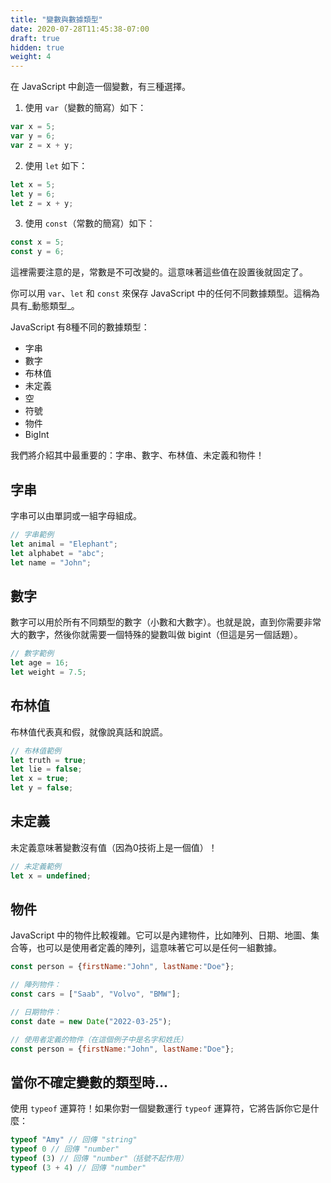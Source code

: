 ```yaml
---
title: "變數與數據類型"
date: 2020-07-28T11:45:38-07:00
draft: true
hidden: true
weight: 4
---
```


在 JavaScript 中創造一個變數，有三種選擇。

1. 使用 `var`（變數的簡寫）如下：
```javascript
var x = 5;
var y = 6;
var z = x + y;
```

2. 使用 `let` 如下：
```javascript
let x = 5;
let y = 6;
let z = x + y;
```

3. 使用 `const`（常數的簡寫）如下：
```javascript
const x = 5;
const y = 6;
```
這裡需要注意的是，常數是不可改變的。這意味著這些值在設置後就固定了。

你可以用 `var`、`let` 和 `const` 來保存 JavaScript 中的任何不同數據類型。這稱為具有_動態類型_。

JavaScript 有8種不同的數據類型：
- 字串
- 數字
- 布林值
- 未定義
- 空
- 符號
- 物件
- BigInt

我們將介紹其中最重要的：字串、數字、布林值、未定義和物件！

## 字串
字串可以由單詞或一組字母組成。

```javascript
// 字串範例
let animal = "Elephant";
let alphabet = "abc";
let name = "John";
```

## 數字
數字可以用於所有不同類型的數字（小數和大數字）。也就是說，直到你需要非常大的數字，然後你就需要一個特殊的變數叫做 bigint（但這是另一個話題）。

```javascript
// 數字範例
let age = 16;
let weight = 7.5;
```

## 布林值
布林值代表真和假，就像說真話和說謊。

```javascript
// 布林值範例
let truth = true;
let lie = false;
let x = true;
let y = false;
```

## 未定義
未定義意味著變數沒有值（因為0技術上是一個值）！

```javascript
// 未定義範例
let x = undefined;
```

## 物件
JavaScript 中的物件比較複雜。它可以是內建物件，比如陣列、日期、地圖、集合等，也可以是使用者定義的陣列，這意味著它可以是任何一組數據。

```javascript
const person = {firstName:"John", lastName:"Doe"};

// 陣列物件：
const cars = ["Saab", "Volvo", "BMW"];

// 日期物件：
const date = new Date("2022-03-25");

// 使用者定義的物件（在這個例子中是名字和姓氏）
const person = {firstName:"John", lastName:"Doe"};
```

## 當你不確定變數的類型時...
使用 `typeof` 運算符！如果你對一個變數運行 `typeof` 運算符，它將告訴你它是什麼：

```javascript
typeof "Amy" // 回傳 "string"
typeof 0 // 回傳 "number"
typeof (3) // 回傳 "number"（括號不起作用）
typeof (3 + 4) // 回傳 "number"
```